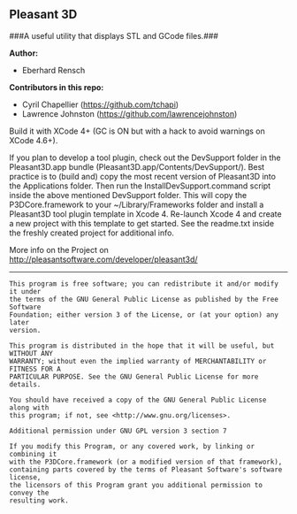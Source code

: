 Pleasant 3D
---

###A useful utility that displays STL and GCode files.###

**Author:**
  - Eberhard Rensch

**Contributors in this repo:** 
  - Cyril Chapellier (https://github.com/tchapi)
  - Lawrence Johnston (https://github.com/lawrencejohnston)

Build it with XCode 4+ (GC is ON but with a hack to avoid warnings on XCode 4.6+).

If you plan to develop a tool plugin, check out the DevSupport folder in the Pleasant3D.app bundle (Pleasant3D.app/Contents/DevSupport/). Best practice is to (build and) copy the most recent version of Pleasant3D into the Applications folder. Then run the InstallDevSupport.command script inside the above mentioned DevSupport folder. This will copy the P3DCore.framework to your ~/Library/Frameworks folder and install a Pleasant3D tool plugin template in Xcode 4.
Re-launch Xcode 4 and create a new project with this template to get started. See the readme.txt inside the freshly created project for additional info.

More info on the Project on http://pleasantsoftware.com/developer/pleasant3d/

---

    This program is free software; you can redistribute it and/or modify it under
    the terms of the GNU General Public License as published by the Free Software 
    Foundation; either version 3 of the License, or (at your option) any later 
    version.

    This program is distributed in the hope that it will be useful, but WITHOUT ANY 
    WARRANTY; without even the implied warranty of MERCHANTABILITY or FITNESS FOR A 
    PARTICULAR PURPOSE. See the GNU General Public License for more details.

    You should have received a copy of the GNU General Public License along with 
    this program; if not, see <http://www.gnu.org/licenses>.

    Additional permission under GNU GPL version 3 section 7

    If you modify this Program, or any covered work, by linking or combining it 
    with the P3DCore.framework (or a modified version of that framework), 
    containing parts covered by the terms of Pleasant Software's software license, 
    the licensors of this Program grant you additional permission to convey the 
    resulting work.